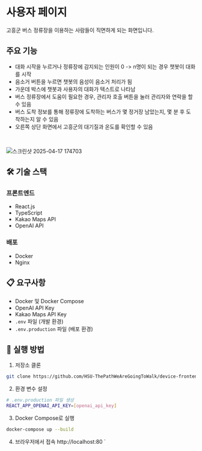 # 사용자 페이지
고흥군 버스 정류장을 이용하는 사람들이 직면하게 되는 화면입니다.

## 주요 기능
- 대화 시작을 누르거나 정류장에 감지되는 인원이 0 -> n명이 되는 경우 챗봇이 대화를 시작
- 음소거 버튼을 누르면 챗봇의 음성이 음소거 처리가 됨
- 가운데 박스에 챗봇과 사용자의 대화가 텍스트로 나타남
- 버스 정류장에서 도움이 필요한 경우, 관리자 호출 버튼을 눌러 관리자와 연락을 할 수 있음
- 버스 도착 정보를 통해 정류장에 도착하는 버스가 몇 정거장 남았는지, 몇 분 후 도착하는지 알 수 있음
- 오른쪽 상단 화면에서 고흥군의 대기질과 온도를 확인할 수 있음
</br>

![스크린샷 2025-04-17 174703](https://github.com/user-attachments/assets/2df31e80-b67b-4bab-af6c-0f73d9bcc9a1)


## 🛠 기술 스택

### 프론트엔드
- React.js
- TypeScript
- Kakao Maps API
- OpenAI API
 
### 배포
- Docker
- Nginx

## 📋 요구사항
- Docker 및 Docker Compose
- OpenAI API Key
- Kakao Maps API Key
- `.env` 파일 (개발 환경)
- `.env.production` 파일 (배포 환경)

## 🚀 실행 방법

1. 저장소 클론
```bash
git clone https://github.com/HSU-ThePathWeAreGoingToWalk/device-frontend/tree/geonu
```

2. 환경 변수 설정
```bash
# .env.production 파일 생성
REACT_APP_OPENAI_API_KEY=[openai_api_key]
```

3. Docker Compose로 실행
```bash
docker-compose up --build
```

4. 브라우저에서 접속
http://localhost:80
`
